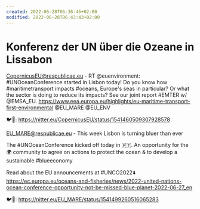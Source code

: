```yaml
---
created: 2022-06-28T06:36:46+02:00
modified: 2022-06-28T06:43:43+02:00
---
```


# Konferenz der UN über die Ozeane in Lissabon

CopernicusEU@respublicae.eu - RT @euenvironment: #UNOceanConference started in Lisbon today! Do you know how #maritimetransport impacts #oceans, Europe's seas in particular? Or what the sector is doing to reduce its impacts?
See our joint report #EMTER w/ @EMSA_EU. 
https://www.eea.europa.eu/highlights/eu-maritime-transport-first-environmental
@EU_MARE @EU_ENV 

🐦🔗: https://nitter.eu/CopernicusEU/status/1541460509307928578

EU_MARE@respublicae.eu - This week Lisbon is turning bluer than ever

The #UNOceanConference kicked off today in 🇵🇹. An opportunity for the 🌍 community to agree on actions to protect the ocean & to develop a sustainable #blueeconomy

Read about the EU announcements at #UNCO2022⬇️
https://ec.europa.eu/oceans-and-fisheries/news/2022-united-nations-ocean-conference-opportunity-not-be-missed-blue-planet-2022-06-27_en

🐦🔗: https://nitter.eu/EU_MARE/status/1541499260516065283
